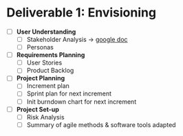 # Deliverable 1: Envisioning

- [ ] **User Understanding**
  * [ ] Stakeholder Analysis -> [google doc](https://docs.google.com/document/d/1ThdDXMoZCpIY7sr0umK5ffcSlPjXbnkTYiPUCqQXnyI/edit)
  * [ ] Personas
- [ ] **Requirements Planning**
   * [ ] User Stories
   * [ ] Product Backlog
- [ ] **Project Planning**
  * [ ] Increment plan
  * [ ] Sprint plan for next increment
  * [ ] Init burndown chart for next increment
- [ ] **Project Set-up**
  * [ ] Risk Analysis
  * [ ] Summary of agile methods & software tools adapted
